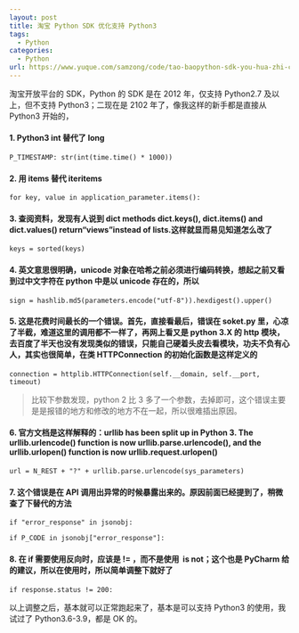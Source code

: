 ```yaml
---
layout: post
title: 淘宝 Python SDK 优化支持 Python3
tags:
  - Python
categories:
  - Python
url: https://www.yuque.com/samzong/code/tao-baopython-sdk-you-hua-zhi-chipython3
---
```


淘宝开放平台的 SDK，Python 的 SDK 是在 2012 年，仅支持 Python2.7 及以上，但不支持 Python3；二现在是 2102 年了，像我这样的新手都是直接从 Python3 开始的，

#### 1. Python3 int 替代了 long

`P_TIMESTAMP: str(int(time.time() * 1000))`

#### 2. 用 items 替代 iteritems

`for key, value in application_parameter.items():`

#### 3. 查阅资料，发现有人说到 dict methods dict.keys(), dict.items() and dict.values() return“views”instead of lists.这样就显而易见知道怎么改了

`keys = sorted(keys)`

#### 4. 英文意思很明确，unicode 对象在哈希之前必须进行编码转换，想起之前又看到过中文字符在 python 中是以 unicode 存在的，所以

`sign = hashlib.md5(parameters.encode("utf-8")).hexdigest().upper()`

#### 5. 这是花费时间最长的一个错误。首先，直接看最后，错误在 soket.py 里，心凉了半截，难道这里的调用都不一样了，再网上看又是 python 3.X 的 http 模块，去百度了半天也没有发现类似的错误，只能自己硬着头皮去看模块，功夫不负有心人，其实也很简单，在类 HTTPConnection 的初始化函数是这样定义的

`connection = httplib.HTTPConnection(self.__domain, self.__port, timeout)`

> 比较下参数发现，python 2 比 3 多了一个参数，去掉即可，这个错误主要是是报错的地方和修改的地方不在一起，所以很难插出原因。

#### 6. 官方文档是这样解释的：urllib has been split up in Python 3. The urllib.urlencode() function is now urllib.parse.urlencode(), and the urllib.urlopen() function is now urllib.request.urlopen()

`url = N_REST + "?" + urllib.parse.urlencode(sys_parameters)`

#### 7. 这个错误是在 API 调用出异常的时候暴露出来的。原因前面已经提到了，稍微查了下替代的方法

`if "error_response" in jsonobj:`

`if P_CODE in jsonobj["error_response"]:`

#### 8. 在 if 需要使用反向时，应该是 != ，而不是使用  is not；这个也是 PyCharm 给的建议，所以在使用时，所以简单调整下就好了

`if response.status != 200:`

以上调整之后，基本就可以正常跑起来了，基本是可以支持 Python3 的使用，我试过了 Python3.6-3.9，都是 OK 的。
